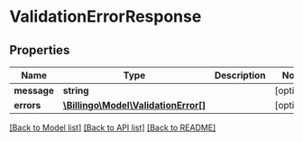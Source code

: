 # ValidationErrorResponse

## Properties
Name | Type | Description | Notes
------------ | ------------- | ------------- | -------------
**message** | **string** |  | [optional] 
**errors** | [**\Billingo\Model\ValidationError[]**](ValidationError.md) |  | [optional] 

[[Back to Model list]](../../README.md#documentation-for-models) [[Back to API list]](../../README.md#documentation-for-api-endpoints) [[Back to README]](../../README.md)


